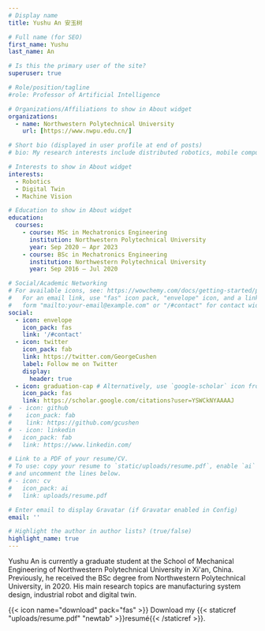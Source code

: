 ```yaml
---
# Display name
title: Yushu An 安玉树

# Full name (for SEO)
first_name: Yushu
last_name: An

# Is this the primary user of the site?
superuser: true

# Role/position/tagline
#role: Professor of Artificial Intelligence

# Organizations/Affiliations to show in About widget
organizations:
  - name: Northwestern Polytechnical University
    url: [https://www.nwpu.edu.cn/]

# Short bio (displayed in user profile at end of posts)
# bio: My research interests include distributed robotics, mobile computing and programmable matter.

# Interests to show in About widget
interests:
  - Robotics
  - Digital Twin
  - Machine Vision

# Education to show in About widget
education:
  courses:
    - course: MSc in Mechatronics Engineering 
      institution: Northwestern Polytechnical University
      year: Sep 2020 – Apr 2023
    - course: BSc in Mechatronics Engineering
      institution: Northwestern Polytechnical University
      year: Sep 2016 – Jul 2020

# Social/Academic Networking
# For available icons, see: https://wowchemy.com/docs/getting-started/page-builder/#icons
#   For an email link, use "fas" icon pack, "envelope" icon, and a link in the
#   form "mailto:your-email@example.com" or "/#contact" for contact widget.
social:
  - icon: envelope
    icon_pack: fas
    link: '/#contact'
  - icon: twitter
    icon_pack: fab
    link: https://twitter.com/GeorgeCushen
    label: Follow me on Twitter
    display:
      header: true
  - icon: graduation-cap # Alternatively, use `google-scholar` icon from `ai` icon pack
    icon_pack: fas
    link: https://scholar.google.com/citations?user=YSWCkNYAAAAJ
#  - icon: github
#    icon_pack: fab
#    link: https://github.com/gcushen
#  - icon: linkedin
#   icon_pack: fab
#   link: https://www.linkedin.com/

# Link to a PDF of your resume/CV.
# To use: copy your resume to `static/uploads/resume.pdf`, enable `ai` icons in `params.yaml`,
# and uncomment the lines below.
# - icon: cv
#   icon_pack: ai
#   link: uploads/resume.pdf

# Enter email to display Gravatar (if Gravatar enabled in Config)
email: ''

# Highlight the author in author lists? (true/false)
highlight_name: true
---
```


Yushu An is currently a graduate student at the School of Mechanical Engineering of Northwestern Polytechnical University in Xi'an, China. Previously, he received the BSc degree from Northwestern Polytechnical University, in 2020. His main research topics are manufacturing system design, industrial robot and digital twin.

{{< icon name="download" pack="fas" >}} Download my {{< staticref "uploads/resume.pdf" "newtab" >}}resumé{{< /staticref >}}.
